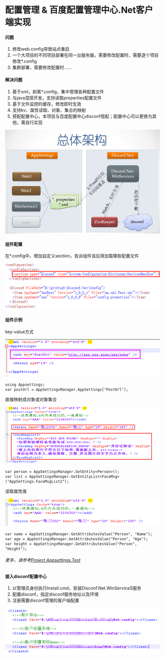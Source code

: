 # 配置管理 & 百度配置管理中心.Net客户端实现

#### 问题
1. 修改web.config导致站点重启
2. 一个大项目的不同项目部署在同一台服务器，需要修改配置时，需要逐个项目修改*.config
3. 集群部署，需要修改配置时……

#### 解决问题
1. 基于xml，剥离*.config，集中管理各种配置文件
2. 与java混搭开发，支持读取properties配置文件
3. 基于文件监控的缓存，修改即时生效
4. 支持kv、属性读取、对象、集合的映射
5. 搭配配置中心，本项目与百度配置中心disconf搭配；配置中心可以更换为其他，需自行实现
 

![image](https://github.com/GavinYao2018/disconfnet/blob/master/Pic/%E6%9E%B6%E6%9E%84%E5%9B%BE.png)



#### 组件配置
在*.config中，增加自定义section，告诉组件该应用加载哪些配置文件

![image](https://github.com/GavinYao2018/disconfnet/blob/master/Pic/section.png)


#### 组件示例
key-value方式

![image](https://github.com/GavinYao2018/disconfnet/blob/master/Pic/kv.png)

```
using Appsettings;
var postUrl = AppSettingsManager.AppSettings["PostUrl"];

```

直接映射成对象或对象集合

![image](https://github.com/GavinYao2018/disconfnet/blob/master/Pic/obj_list.png)

```
var person = AppSettingsManager.GetEntity<Person>();
var list = AppSettingsManager.GetEntityList<FaceMsg>("AppSettings.FaceMsgList2");

```

读取属性值

![image](https://github.com/GavinYao2018/disconfnet/blob/master/Pic/property.png)

```
var name = AppSettingsManager.GetAttributesValue("Person", "Name");
var age = AppSettingsManager.GetAttributesValue("Person", "Age");
var height = AppSettingsManager.GetAttributesValue("Person", "Height");

```
###### 更多，请参考<html><a href="https://github.com/GavinYao2018/disconfnet/blob/master/Src/Appsettings.Test/Program.cs">Project Appsettings.Test</a></html>



#### 接入disconf配置中心
1. 以管理员身份执行Install.cmd，安装Disconf.Net.WinServiceS服务
2. 配置disconf，指定disconf服务地址以及环境
3. 注册需要disconf管理的客户端配置

![image](https://github.com/GavinYao2018/disconfnet/blob/master/Pic/client_register.png)
